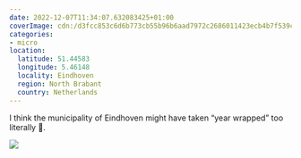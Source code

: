 ```yaml
---
date: 2022-12-07T11:34:07.632083425+01:00
coverImage: cdn:/d3fcc853c6d6b773cb55b96b6aad7972c2686011423ecb4b7f539c39c3ec06d8
categories:
- micro
location:
  latitude: 51.44583
  longitude: 5.46148
  locality: Eindhoven
  region: North Brabant
  country: Netherlands
---
```


I think the municipality of Eindhoven might have taken “year wrapped” too literally 🎁.

![](cdn:/d3fcc853c6d6b773cb55b96b6aad7972c2686011423ecb4b7f539c39c3ec06d8?class=fw)
